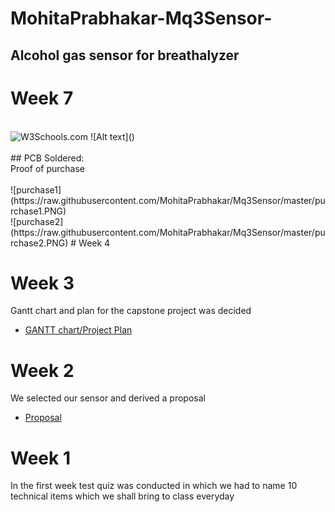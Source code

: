 
# MohitaPrabhakar-Mq3Sensor-
## Alcohol gas sensor for breathalyzer

# Week 7
>
<br>
<img src="https://github.com/MohitaPrabhakar/Mq3Sensor/blob/master/purchase1.PNG" alt="W3Schools.com">
![Alt text]()<br>
<br>
## PCB Soldered:
<br>
Proof of purchase<br><br>
![purchase1] (https://raw.githubusercontent.com/MohitaPrabhakar/Mq3Sensor/master/purchase1.PNG)     <br>
![purchase2] (https://raw.githubusercontent.com/MohitaPrabhakar/Mq3Sensor/master/purchase2.PNG)
# Week 4


# Week 3
Gantt chart and plan for the capstone project was decided <br>
-   [GANTT chart/Project Plan](https://github.com/MohitaPrabhakar/Mq3Sensor/blob/master/ganttchart.PNG)

# Week 2
We selected our sensor and derived a proposal<br>
-   [Proposal](https://github.com/MohitaPrabhakar/Mq3Sensor/blob/master/Capture.PNG)
# Week 1
In the first week test quiz was conducted in which we had to name 10 technical items which we shall bring to class everyday
